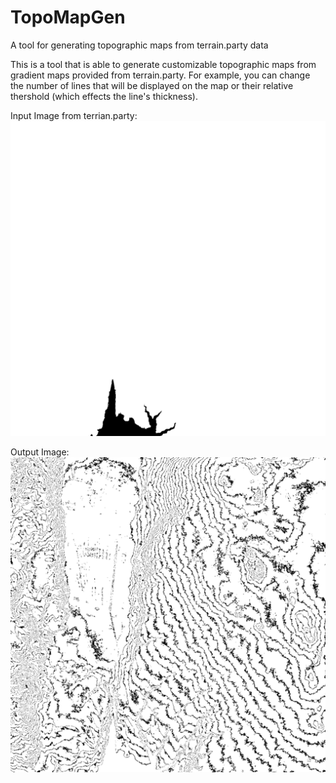 # TopoMapGen
A tool for generating topographic maps from terrain.party data

This is a tool that is able to generate customizable topographic maps from gradient maps provided from terrain.party. For example, you can change the number of lines that will be displayed on the map or their relative thershold (which effects the line's thickness). 

Input Image from terrian.party:
![Input Image from terrian.party](https://github.com/CzechFisherman/TopoMapGen/blob/master/golan_data%20Height%20Map%20(Merged).png)

Output Image:
![Output Image](https://github.com/CzechFisherman/TopoMapGen/blob/master/output.png)
